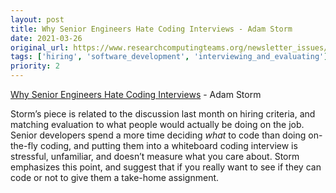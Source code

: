 ```yaml
---
layout: post
title: Why Senior Engineers Hate Coding Interviews - Adam Storm
date: 2021-03-26
original_url: https://www.researchcomputingteams.org/newsletter_issues/0067
tags: ['hiring', 'software_development', 'interviewing_and_evaluating']
priority: 2
---
```


<!-- markdownlint-disable MD033 -->
<!-- markdownlint-disable MD041 -->
<!-- markdownlint-disable MD049 -->

[Why Senior Engineers Hate Coding Interviews](https://medium.com/swlh/why-senior-engineers-hate-coding-interviews-d583d2855757) - Adam Storm

Storm’s piece is related to the discussion last month on hiring criteria, and matching evaluation to what people would actually be doing on the job.  Senior developers spend a more time deciding *what* to code than doing on-the-fly coding, and putting them into a whiteboard coding interview is stressful, unfamiliar, and doesn’t measure what you care about.  Storm emphasizes this point, and suggest that if you really want to see if they can code or not to give them a take-home assignment.